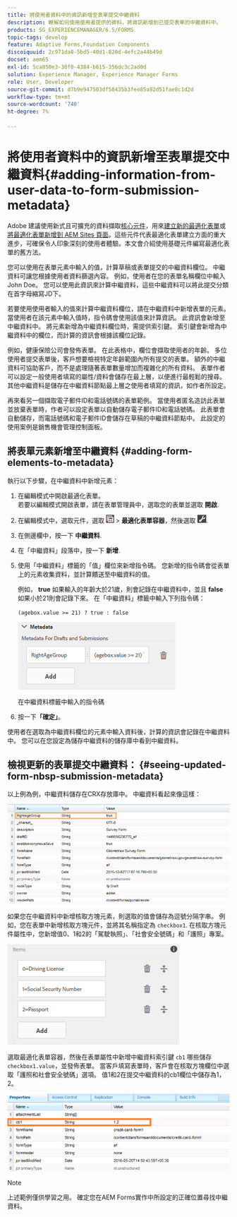 ```yaml
---
title: 將使用者資料中的資訊新增至表單提交中繼資料
description: 瞭解如何使用使用者提供的資料，將資訊新增到已提交表單的中繼資料中。
products: SG_EXPERIENCEMANAGER/6.5/FORMS
topic-tags: develop
feature: Adaptive Forms,Foundation Components
discoiquuid: 2c971da0-5bd5-40d1-820d-4efc2a44b49d
docset: aem65
exl-id: 5ca850e3-30f0-4384-b615-356dc3c2ad0d
solution: Experience Manager, Experience Manager Forms
role: User, Developer
source-git-commit: d7b9e947503df58435b3fee85a92d51fae8c1d2d
workflow-type: tm+mt
source-wordcount: '740'
ht-degree: 7%

---
```


# 將使用者資料中的資訊新增至表單提交中繼資料{#adding-information-from-user-data-to-form-submission-metadata}

<span class="preview">Adobe 建議使用新式且可擴充的資料擷取[核心元件](https://experienceleague.adobe.com/docs/experience-manager-core-components/using/adaptive-forms/introduction.html)，用來[建立新的最適化表單](/help/forms/using/create-an-adaptive-form-core-components.md)或[將最適化表單新增到 AEM Sites 頁面](/help/forms/using/create-or-add-an-adaptive-form-to-aem-sites-page.md)。這些元件代表最適化表單建立方面的重大進步，可確保令人印象深刻的使用者體驗。本文會介紹使用基礎元件編寫最適化表單的舊方法。</span>

您可以使用在表單元素中輸入的值，計算草稿或表單提交的中繼資料欄位。 中繼資料可讓您根據使用者資料篩選內容。 例如，使用者在您的表單名稱欄位中輸入John Doe。 您可以使用此資訊來計算中繼資料，這些中繼資料可以將此提交分類在首字母縮寫JD下。

若要使用使用者輸入的值來計算中繼資料欄位，請在中繼資料中新增表單的元素。 當使用者在該元素中輸入值時，指令碼會使用該值來計算資訊。 此資訊會新增至中繼資料中。 將元素新增為中繼資料欄位時，需提供索引鍵。 索引鍵會新增為中繼資料中的欄位，而計算的資訊會根據該欄位記錄。

例如，健康保險公司會發佈表單。 在此表格中，欄位會擷取使用者的年齡。 多位使用者提交表單後，客戶想要檢視特定年齡範圍內所有提交的表單。 額外的中繼資料可協助客戶，而不是處理隨著表單數量增加而複雜化的所有資料。 表單作者可以設定一般使用者填寫的屬性/資料會儲存在最上層，以便進行最輕鬆的搜尋。 其他中繼資料是儲存在中繼資料節點最上層之使用者填寫的資訊，如作者所設定。

再來看另一個擷取電子郵件ID和電話號碼的表單範例。 當使用者匿名造訪此表單並放棄表單時，作者可以設定表單以自動儲存電子郵件ID和電話號碼。 此表單會自動儲存，而電話號碼和電子郵件ID會儲存在草稿的中繼資料節點中。 此設定的使用案例是銷售機會管理控制面板。

## 將表單元素新增至中繼資料 {#adding-form-elements-to-metadata}

執行以下步驟，在中繼資料中新增元素：

1. 在編輯模式中開啟最適化表單。\
   若要以編輯模式開啟表單，請在表單管理員中，選取您的表單並選取 **開啟**.
1. 在編輯模式中，選取元件，選取 ![欄位層級](assets/field-level.png) > **最適化表單容器**，然後選取 ![cmppr](assets/cmppr.png).
1. 在側邊欄中，按一下 **中繼資料**.
1. 在「中繼資料」段落中，按一下 **新增**.
1. 使用「中繼資料」標籤的「值」欄位來新增指令碼。 您新增的指令碼會從表單上的元素收集資料，並計算饋送至中繼資料的值。

   例如， **true** 如果輸入的年齡大於21歲，則會記錄在中繼資料中，並且 **false** 如果小於21則會記錄下來。 在「中繼資料」標籤中輸入下列指令碼：

   `(agebox.value >= 21) ? true : false`

   ![中繼資料指令碼](assets/add-element-metadata.png)

   在中繼資料標籤中輸入的指令碼

1. 按一下&#x200B;**「確定」**。

使用者在選取為中繼資料欄位的元素中輸入資料後，計算的資訊會記錄在中繼資料中。 您可以在您設定為儲存中繼資料的儲存庫中看到中繼資料。

## 檢視更新的表單提交中繼資料： {#seeing-updated-form-nbsp-submission-metadata}

以上例為例，中繼資料儲存在CRX存放庫中。 中繼資料看起來像這樣：

![中繼資料](assets/metadata_entry_new.png)

如果您在中繼資料中新增核取方塊元素，則選取的值會儲存為逗號分隔字串。 例如，您在表單中新增核取方塊元件，並將其名稱指定為 `checkbox1`. 在核取方塊元件屬性中，您新增值0、1和2的「駕駛執照」、「社會安全號碼」和「護照」專案。

![從核取方塊儲存多個值](assets/checkbox-metadata.png)

選取最適化表單容器，然後在表單屬性中新增中繼資料索引鍵 `cb1` 哪些儲存 `checkbox1.value`，並發佈表單。 當客戶填寫表單時，客戶會在核取方塊欄位中選取「護照和社會安全號碼」選項。 值1和2在提交中繼資料的cb1欄位中儲存為1， 2。

![在核取方塊欄位中選取多個值的中繼資料專案](assets/metadata-entry.png)

>[!NOTE]
>
>上述範例僅供學習之用。 確定您在AEM Forms實作中所設定的正確位置尋找中繼資料。
